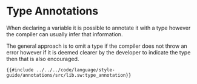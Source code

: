 # Type Annotations

When declaring a variable it is possible to annotate it with a type however the compiler can usually infer that information.

The general approach is to omit a type if the compiler does not throw an error however if it is deemed clearer by the developer to indicate the type then that is also encouraged.

```sway
{{#include ../../../code/language/style-guide/annotations/src/lib.sw:type_annotation}}
```
